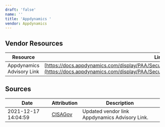 ```yaml
---
draft: 'false'
name: ''
title: 'Appdynamics '
vendor: Appdynamics
---
```


## Vendor Resources
| Resource | Link |
| --- | --- |
| Appdynamics Advisory Link | [https://docs.appdynamics.com/display/PAA/Security+Advisory%3A+Apache+Log4j+Vulnerability](https://docs.appdynamics.com/display/PAA/Security+Advisory%3A+Apache+Log4j+Vulnerability) |



## Sources
| Date | Attribution | Description |
| --- | --- | --- |
| 2021-12-17 14:04:59 | [CISAGov](https://raw.githubusercontent.com/cisagov/log4j-affected-db/develop/README.md) | Updated vendor link Appdynamics Advisory Link.  |
